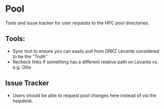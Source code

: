 # Pool

Tools and issue tracker for user requests to the HPC pool directories.

## Tools:
* Sync tool to ensure you can easily pull from DRKZ Levante considered to be the "Truth"
* Recheck links if something has a different relative path on Levante vs. e.g. Ollie

## Issue Tracker
* Users should be able to request pool changes here instead of via the helpdesk.
